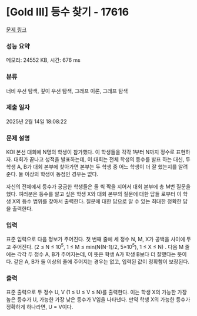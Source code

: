 # [Gold III] 등수 찾기 - 17616 

[문제 링크](https://www.acmicpc.net/problem/17616) 

### 성능 요약

메모리: 24552 KB, 시간: 676 ms

### 분류

너비 우선 탐색, 깊이 우선 탐색, 그래프 이론, 그래프 탐색

### 제출 일자

2025년 2월 14일 18:08:22

### 문제 설명

<p>KOI 본선 대회에 N명의 학생이 참가했다. 이 학생들을 각각 1부터 N까지 정수로 표현하자. 대회가 끝나고 성적을 발표하는데, 이 대회는 전체 학생의 등수를 발표 하는 대신, 두 학생 A, B가 대회 본부에 찾아가면 본부는 두 학생 중 어느 학생이 더 잘 했는지를 알려준다. 둘 이상의 학생이 동점인 경우는 없다.</p>

<p>자신의 전체에서 등수가 궁금한 학생들은 둘 씩 짝을 지어서 대회 본부에 총 M번 질문을 했다. 여러분은 등수를 알고 싶은 학생 X와 대회 본부의 질문에 대한 답들 로부터 이 학생 X의 등수 범위를 찾아서 출력한다. 질문에 대한 답으로 알 수 있는 최대한 정확한 답을 출력한다.</p>

### 입력 

 <p>표준 입력으로 다음 정보가 주어진다. 첫 번째 줄에 세 정수 N, M, X가 공백을 사이에 두고 주어진다. (2 ≤ N ≤ 10<sup>5</sup>, 1 ≤ M ≤ min(N(N-1)/2, 5×10<sup>5</sup>), 1 ≤ X ≤ N) . 다음 M 줄에는 각각 두 정수 A, B가 주어지는데, 이 뜻은 학생 A가 학생 B보다 더 잘했다는 뜻이다. 같은 A, B가 둘 이상의 줄에 주어지는 경우는 없고, 입력된 값이 정확함이 보장된다.</p>

### 출력 

 <p>표준 출력으로 두 정수 U, V (1 ≤ U ≤ V ≤ N)를 출력한다. 이는 학생 X의 가능한 가장 높은 등수가 U, 가능한 가장 낮은 등수가 V임을 나타낸다. 만약 학생 X의 가능한 등수가 정확하게 하나라면, U = V이다.</p>

